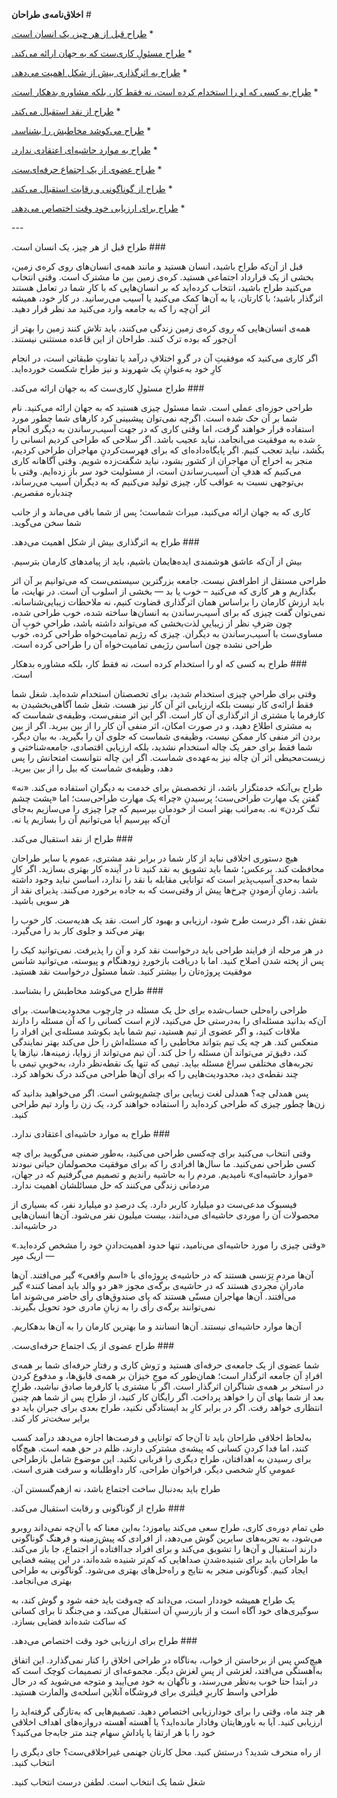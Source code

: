 
‫# **اخلاق‌نامه‌ی طراحان**‬

‫* [طراح قبل از هر چیز، یک انسان است.](#طراح-قبل-از-هر-چیز-یک-انسان-است)‬

‫* [طراح مسئولِ کاری‌ست که به جهان ارائه می‌کند.](#طراح-مسئولِ-کاری‌ست-که-به-جهان-ارائه-می‌کند)‬

‫* [طراح به اثرگذاری بیش از شکل اهمیت می‌دهد.](#طراح-به-اثرگذاری-بیش-از-شکل-اهمیت-می‌دهد.)‬

‫* [طراح به کسی که او را استخدام کرده است، نه فقط کار، بلکه مشاوره بدهکار است.](#طراح-به-کسی-که-او-را-استخدام-کرده-است-نه-فقط-کار-بلکه-مشاوره-بدهکار-است)‬

‫* [طراح از نقد استقبال می‌کند.](#طراح-از-نقد-استقبال-می‌کند)‬

‫* [طراح می‌کوشد مخاطبش را بشناسد.](#طراح-می‌کوشد-مخاطبش-را-بشناسد)‬

‫* [طراح به موارد حاشیه‌ای اعتقادی ندارد.](#طراح-به-موارد-حاشیه‌ای-اعتقادی-ندارد)‬

‫* [طراح عضوی از یک اجتماع حرفه‌ای‌ست.](#طراح-عضوی-از-یک-اجتماع-حرفه‌ای‌ست)‬

‫* [طراح از گوناگونی و رقابت استقبال می‌کند.](#طراح-از-گوناگونی-و-رقابت-استقبال-می‌کند)‬

‫* [طراح برای ارزیابی خود وقت اختصاص می‌دهد.](#طراح-برای-ارزیابی-خود-وقت-اختصاص-می‌دهد)‬

‫---‬

‫### طراح قبل از هر چیز، یک انسان است.‬

‫قبل از آن‌که طراح باشید، انسان هستید و مانند همه‌ی انسان‌های روی کره‌ی زمین، بخشی از یک قرارداد اجتماعی هستید. کره‌ی زمین بین ما مشترک است. وقتی انتخاب می‌کنید طراح باشید، انتخاب کرده‌اید که بر انسان‌هایی که با کارِ شما در تعامل هستند اثرگذار باشید؛ با کارتان، یا به آن‌ها کمک می‌کنید یا آسیب می‌رسانید. در کار خود، همیشه اثر آن‌چه را که به جامعه وارد می‌کنید مد نظر قرار دهید.‬

‫همه‌ی انسان‌هایی که روی کره‌ی زمین زندگی می‌کنند، باید تلاش کنند زمین را بهتر از آن‌جور که بوده ترک کنند. طراحان از این قاعده مستثنی نیستند.‬

‫اگر کاری می‌کنید که موفقیتِ آن در گروِ اختلافِ درآمد یا تفاوتِ طبقاتی است، در انجام کارِ خود به‌عنوانِ یک شهروند و نیز طراح شکست خورده‌اید.‬

‫### طراح مسئولِ کاری‌ست که به جهان ارائه می‌کند.‬

‫طراحی حوزه‌ای عملی است. شما مسئول چیزی هستید که به جهان ارائه می‌کنید. نام شما بر آن حک شده است. اگرچه نمی‌توان پیشبینی کرد کارهای شما چطور مورد استفاده قرار خواهند گرفت، اما وقتی کاری که در جهت آسیب‌رساندن به دیگری انجام شده به موفقیت می‌انجامد، نباید عجیب باشد. اگر سلاحی که طراحی کردیم انسانی را بکُشد، نباید تعجب کنیم. اگر پایگاه‌داده‌ای که برای فهرست‌کردنِ مهاجران طراحی کردیم، منجر به اخراج آن مهاجران از کشور بشود، نباید شگفت‌زده شویم. وقتی آگاهانه کاری می‌کنیم که هدفِ آن آسیب‌رساندن است، از مسئولیت خود سر باز زده‌ایم. وقتی با بی‌توجهی نسبت به عواقب کار، چیزی تولید می‌کنیم که به دیگران آسیب می‌رساند، چندباره مقصریم.‬

‫کاری که به جهان ارائه می‌کنید، میراث شماست؛ پس از شما باقی می‌ماند و از جانب شما سخن می‌گوید.‬

‫### طراح به اثرگذاری بیش از شکل اهمیت می‌دهد.‬

‫بیش از آن‌که عاشق هوشمندی ایده‌هایمان باشیم، باید از پیامدهای کارمان بترسیم.‬

‫طراحی مستقل از اطرافش نیست. جامعه بزرگترین سیستمی‌ست که می‌توانیم بر آن اثر بگذاریم و هر کاری که می‌کنید – خوب یا بد — بخشی از اسلوب آن است. در نهایت، ما باید ارزش کارمان را براساس همان اثرگذاری قضاوت کنیم، نه ملاحظات زیبایی‌شناسانه. نمی‌توان گفت چیزی که برای آسیب‌رساندن به انسان‌ها ساخته شده، خوب طراحی شده، چون صَرفِ نظر از زیباییِ لذت‌بخشی که می‌تواند داشته باشد، طراحیِ خوبِ آن مساوی‌ست با آسیب‌رساندن به دیگران. چیزی که رژیم تمامیت‌خواه طراحی کرده، خوب طراحی نشده چون اساسن رژیمی تمامیت‌خواه آن را طراحی کرده است.‬

‫### طراح به کسی که او را استخدام کرده است، نه فقط کار، بلکه مشاوره بدهکار است.‬

‫وقتی برای طراحیِ چیزی استخدام شدید، برای تخصصتان استخدام شده‌اید. شغل شما فقط ارائه‌ی کار نیست بلکه ارزیابی اثرِ آن کار نیز هست. شغل شما آگاهی‌بخشیدن به کارفرما یا مشتری از اثرگذاری آن کار است. اگر این اثر منفی‌ست، وظیفه‌ی شماست که به مشتری اطلاع دهید، و در صورت امکان، اثر منفی آن کار را از بین ببرید. اگر از بین بردن اثر منفی کار ممکن نیست، وظیفه‌ی شماست که جلوی آن را بگیرید. به بیان دیگر، شما فقط برای حفر یک چاله استخدام نشدید، بلکه ارزیابی اقتصادی، جامعه‌شناختی و زیست‌محیطی اثر آن چاله نیز به‌عهده‌ی شماست. اگر این چاله نتوانست امتحانش را پس دهد، وظیفه‌ی شماست که بیل را از بین ببرید.‬

‫طراح بی‌آنکه خدمتگزار باشد، از تخصصش برای خدمت به دیگران استفاده می‌کند. «نه» گفتن یک مهارت طراحی‌ست؛ پرسیدنِ «چرا» یک مهارت طراحی‌ست؛ اما «پشت چشم تنگ کردن» نه. به‌مراتب بهتر است از خودمان بپرسیم که چرا چیزی را می‌سازیم به‌جای آن‌که بپرسیم آیا می‌توانیم آن را بسازیم یا نه.‬

‫### طراح از نقد استقبال می‌کند.‬

‫هیچ دستوری اخلاقی نباید از کار شما در برابر نقد مشتری، عموم یا سایر طراحان محافظت کند. برعکس؛ شما باید تشویق به نقد کنید تا در آینده کار بهتری بسازید. اگر کارِ شما به‌حدی آسیب‌پذیر است که توانایی مقابله با نقد را ندارد، اساسن نباید وجود داشته باشد. زمانِ آزمودنِ چرخ‌ها پیش از وقتی‌ست که به جاده برخورد می‌کنند. پذیرای نقد از هر سویی باشید.‬

‫نقش نقد، اگر درست طرح شود، ارزیابی و بهبود کار است. نقد یک هدیه‌ست. کار خوب را بهتر می‌کند و جلوی کار بد را می‌گیرد.‬

‫در هر مرحله از فرایند طراحی باید درخواست نقد کرد و آن را پذیرفت. نمی‌توانید کیک را پس از پخته شدن اصلاح کنید. اما با دریافت بازخوردِ زودهنگام و پیوسته، می‌توانید شانس موفقیت پروژه‌تان را بیشتر کنید. شما مسئول درخواست نقد هستید.‬

‫### طراح می‌کوشد مخاطبش را بشناسد.‬

‫طراحی راه‌حلی حساب‌شده برای حل یک مسئله در چارچوب محدودیت‌هاست. برای آن‌که بدانید مسئله‌ای را به‌درستی حل می‌کنید، لازم است کسانی را که آن مسئله را دارند ملاقات کنید، و اگر عضوی از تیم هستید، تیم شما باید بکوشد مسئله‌ی این افراد را منعکس کند. هر چه یک تیم بتواند مخاطبی را که مسئله‌اش را حل می‌کند بهتر نمایندگی کند، دقیق‌تر می‌تواند آن مسئله را حل کند. آن تیم می‌تواند از زوایا، زمینه‌ها، نیازها یا تجربه‌های مختلفی سراغ مسئله بیاید. تیمی که تنها یک نقطه‌نظر دارد، به‌خوبیِ تیمی با چند نقطه‌ی دید، محدودیت‌هایی را که برای آن‌ها طراحی می‌کند درک نخواهد کرد.‬

‫پس همدلی چه؟ همدلی لغت زیبایی برای چشم‌پوشی است. اگر می‌خواهید بدانید که زن‌ها چطور چیزی که طراحی کرده‌اید را استفاده خواهند کرد، یک زن را وارد تیم طراحی کنید.‬

‫### طراح به موارد حاشیه‌ای اعتقادی ندارد.‬

‫وقتی انتخاب می‌کنید برای چه‌کسی طراحی می‌کنید، به‌طور ضمنی می‌گویید برای چه کسی طراحی نمی‌کنید. ما سال‌ها افرادی را که برای موفقیت محصولمان حیاتی نبودند «موارد حاشیه‌ای» نامیدیم. مردم را به حاشیه راندیم و تصمیم می‌گرفتیم که در جهان، مردمانی زندگی می‌کنند که حل مسائلشان اهمیت ندارد.‬

‫فیسبوک مدعی‌ست دو میلیارد کاربر دارد. یک درصدِ دو میلیارد نفر، که بسیاری از محصولات آن را موردی حاشیه‌ای می‌دانند، بیست میلیون نفر می‌شود. آن‌ها انسان‌هایی در حاشیه‌اند.‬

‫«وقتی چیزی را مورد حاشیه‌ای می‌نامید، تنها حدود اهمیت‌دادنِ خود را مشخص کرده‌اید.» — اریک میِر‬

‫آن‌ها مردمِ تِرَنسی هستند که در حاشیه‌ی پروژه‌ای با «اسم واقعی» گیر می‌افتند. آن‌ها مادرانِ مجردی هستند که در حاشیه‌ی برگه‌ی مجوز «هر دو والد باید امضا کنند» گیر می‌افتند. آن‌ها مهاجران مسنّی هستند که پای صندوق‌های رأی حاضر می‌شوند اما نمی‌توانند برگه‌ی رأی را به زبانِ مادری خود تحویل بگیرند.‬

‫آن‌ها موارد حاشیه‌ای نیستند. آن‌ها انسانند و ما بهترین کارمان را به آن‌ها بدهکاریم.‬

‫### طراح عضوی از یک اجتماع حرفه‌ای‌ست.‬

‫شما عضوی از یک جامعه‌ی حرفه‌ای هستید و رَوش کاری و رفتارِ حرفه‌ای شما بر همه‌ی افرادِ آن جامعه اثرگذار است؛ همان‌طور که موجِ خیزان بر همه‌ی قایق‌ها، و مدفوع کردن در استخر بر همه‌ی شناگران اثرگذار است. اگر با مشتری یا کارفرما صادق نباشید، طراحِ بعد از شما بهای آن را خواهد پرداخت. اگر رایگان کار کنید، از طراح پس از شما هم چنین انتظاری خواهد رفت. اگر در برابر کارِ بد ایستادگی نکنید، طراح بعدی برای جبران باید دو برابر سخت‌تر کار کند.‬

‫به‌لحاظ اخلاقی طراحان باید تا آن‌جا که توانایی و فرصت‌ها اجازه می‌دهد درآمد کسب کنند، اما فدا کردنِ کسانی که پیشه‌ی مشترکی دارند، ظلم در حق همه است. هیچ‌گاه برای رسیدن به اهدافتان، طراح دیگری را قربانی نکنید. این موضوع شامل بازطراحی عمومیِ کارِ شخصی دیگر، فراخوان طراحی، کار داوطلبانه و سرقت هنری است.‬

‫طراح باید به‌دنبال ساخت اجتماع باشد، نه ازهم‌گسستن آن.‬

‫### طراح از گوناگونی و رقابت استقبال می‌کند.‬

‫طی تمام دوره‌ی کاری، طراح سعی می‌کند بیاموزد؛ به‌این معنا که با آن‌چه نمی‌داند روبرو می‌شود، به تجربه‌های سایرین گوش می‌دهد، از افرادی که پیش‌زمینه و فرهنگ گوناگونی دارند استقبال و آن‌ها را تشویق می‌کند و برای افراد جداافتاده از اجتماع، جا باز می‌کند. ما طراحان باید برای شنیده‌شدنِ صداهایی که ‌کم‌تر شنیده شده‌اند، در این پیشه فضایی ایجاد کنیم. گوناگونی منجر به نتایج و راه‌حل‌های بهتری می‌شود. گوناگونی به طراحی بهتری می‌انجامد.‬

‫یک طراح همیشه خوددار است، می‌داند که چه‌وقت باید خفه شود و گوش کند، به سوگیری‌های خود آگاه است و از بازرسیِ آن استقبال می‌کند، و می‌جنگد تا برای کسانی که ساکت شده‌اند فضایی بسازد.‬

‫### طراح برای ارزیابی خود وقت اختصاص می‌دهد.‬

‫هیچ‌کس پس از برخاستن از خواب، به‌ناگاه در طراحی اخلاق را کنار نمی‌گذارد. این اتفاق به‌آهستگی می‌افتد، لغزشی از پسِ لغزش دیگر. مجموعه‌ای از تصمیمات کوچک است که در ابتدا حتا خوب به‌نظر می‌رسند، و ناگهان به خود می‌آیید و متوجه می‌شوید که در حال طراحی واسط کاربرِ فیلتری برای فروشگاه آنلاین اسلحه‌ی والمارت هستید.‬

‫هر چند ماه، وقتی را برای خودارزیابی اختصاص دهید. تصمیم‌هایی که به‌تازگی گرفته‌اید را ارزیابی کنید. آیا به باورهایتان وفادار مانده‌اید؟ یا آهسته آهسته دروازه‌های اهداف اخلاقی خود را با هر ارتقا یا پاداشِ سهام چند متر جابه‌جا می‌کنید؟‬

‫از راه منحرف شدید؟ درستش کنید. محل کارتان جهنمی غیراخلاقی‌ست؟ جای دیگری را انتخاب کنید.‬

‫شغل شما یک انتخاب است. لطفن درست انتخاب کنید.‬